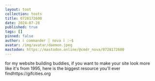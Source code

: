 ```yaml
---
layout: toot
collection: toots
title: 0728172600
date: 2024-07-28
published: true
tags: []
pinned: false
author: ⸸ commander ░ nova ⸸ :~$
avatar: /img/avatar/daemon.jpeg
mastodon: https://mastodon.online/@cmdr_nova/0728172600
---
```


for my website building buddies, if you want to make your site look more like it's from 1995, here is the biggest resource you'll ever findhttps://gifcities.org
